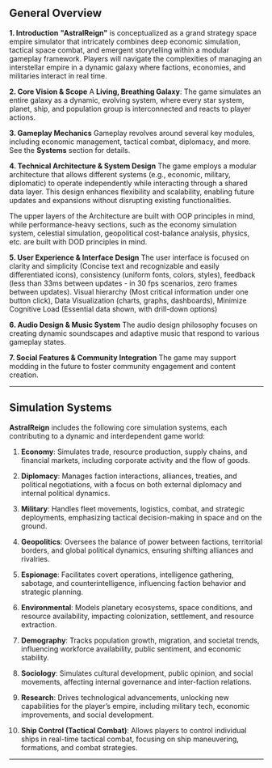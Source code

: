 ## General Overview

**1. Introduction**
**"AstralReign"** is conceptualized as a grand strategy space empire simulator that intricately combines deep economic simulation, tactical space combat, and emergent storytelling within a modular gameplay framework. Players will navigate the complexities of managing an interstellar empire in a dynamic galaxy where factions, economies, and militaries interact in real time.

**2. Core Vision & Scope**
A **Living, Breathing Galaxy**: The game simulates an entire galaxy as a dynamic, evolving system, where every star system, planet, ship, and population group is interconnected and reacts to player actions.

**3. Gameplay Mechanics**
Gameplay revolves around several key modules, including economic management, tactical combat, diplomacy, and more. See the **Systems** section for details.

**4. Technical Architecture & System Design**
The game employs a modular architecture that allows different systems (e.g., economic, military, diplomatic) to operate independently while interacting through a shared data layer. This design enhances flexibility and scalability, enabling future updates and expansions without disrupting existing functionalities.

The upper layers of the Architecture are built with OOP principles in mind, while performance-heavy sections, such as the economy simulation system, celestial simulation, geopolitical cost-balance analysis, physics, etc. are built with DOD principles in mind.

**5. User Experience & Interface Design**
The user interface is focused on clarity and simplicity (Concise text and recognizable and easily differentiated icons), consistency (uniform fonts, colors, styles), feedback (less than 33ms between updates - in 30 fps scenarios, zero frames between updates). Visual hierarchy (Most critical information under one button click), Data Visualization (charts, graphs, dashboards), Minimize Cognitive Load (Essential data shown, with drill-down options)

**6. Audio Design & Music System**
The audio design philosophy focuses on creating dynamic soundscapes and adaptive music that respond to various gameplay states.

**7. Social Features & Community Integration**
The game may support modding in the future to foster community engagement and content creation.

---

## Simulation Systems

**AstralReign** includes the following core simulation systems, each contributing to a dynamic and interdependent game world:

1. **Economy**: Simulates trade, resource production, supply chains, and financial markets, including corporate activity and the flow of goods.
    
2. **Diplomacy**: Manages faction interactions, alliances, treaties, and political negotiations, with a focus on both external diplomacy and internal political dynamics.
    
3. **Military**: Handles fleet movements, logistics, combat, and strategic deployments, emphasizing tactical decision-making in space and on the ground.
    
4. **Geopolitics**: Oversees the balance of power between factions, territorial borders, and global political dynamics, ensuring shifting alliances and rivalries.
    
5. **Espionage**: Facilitates covert operations, intelligence gathering, sabotage, and counterintelligence, influencing faction behavior and strategic planning.
    
6. **Environmental**: Models planetary ecosystems, space conditions, and resource availability, impacting colonization, settlement, and resource extraction.
    
7. **Demography**: Tracks population growth, migration, and societal trends, influencing workforce availability, public sentiment, and economic stability.
    
8. **Sociology**: Simulates cultural development, public opinion, and social movements, affecting internal governance and inter-faction relations.
    
9. **Research**: Drives technological advancements, unlocking new capabilities for the player’s empire, including military tech, economic improvements, and social development.
    
10. **Ship Control (Tactical Combat)**: Allows players to control individual ships in real-time tactical combat, focusing on ship maneuvering, formations, and combat strategies.
    

---

